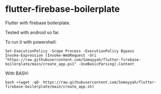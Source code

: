 # flutter-firebase-boilerplate
Flutter with firebase boilerplate.

Tested with android so far.

To run it with powershell:

```
Set-ExecutionPolicy -Scope Process -ExecutionPolicy Bypass
Invoke-Expression (Invoke-WebRequest -Uri "https://raw.githubusercontent.com/Somayyah/flutter-firebase-boilerplate/main/create_app.ps1" -UseBasicParsing).Content
```

With BASH:

```
bash <(wget -qO- https://raw.githubusercontent.com/Somayyah/flutter-firebase-boilerplate/main/create_app.sh)
```
